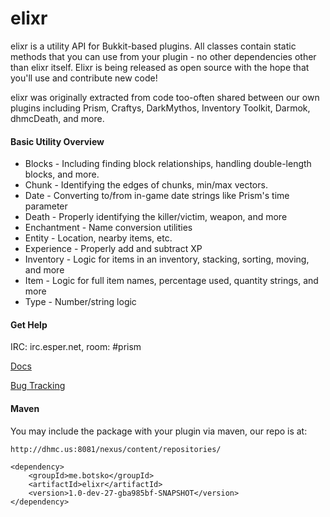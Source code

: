 # elixr

elixr is a utility API for Bukkit-based plugins. All classes contain static methods that you can use from your plugin - no other dependencies other than elixr itself. Elixr is being released as open source with the hope that you'll use and contribute new code!

elixr was originally extracted from code too-often shared between our own plugins including Prism, Craftys, DarkMythos, Inventory Toolkit, Darmok, dhmcDeath, and more.

#### Basic Utility Overview

- Blocks - Including finding block relationships, handling double-length blocks, and more.
- Chunk - Identifying the edges of chunks, min/max vectors.
- Date - Converting to/from in-game date strings like Prism's time parameter
- Death - Properly identifying the killer/victim, weapon, and more
- Enchantment - Name conversion utilities
- Entity - Location, nearby items, etc.
- Experience - Properly add and subtract XP
- Inventory - Logic for items in an inventory, stacking, sorting, moving, and more
- Item - Logic for full item names, percentage used, quantity strings, and more
- Type - Number/string logic


#### Get Help

IRC: irc.esper.net, room: #prism

[Docs](http://refract.dhmc.us/elixr/docs/)

[Bug Tracking](https://snowy-evening.com/botsko/elixr/)


#### Maven

You may include the package with your plugin via maven, our repo is at:

`http://dhmc.us:8081/nexus/content/repositories/`


    <dependency>
	    <groupId>me.botsko</groupId>
	    <artifactId>elixr</artifactId>
	    <version>1.0-dev-27-gba985bf-SNAPSHOT</version>
	</dependency>
